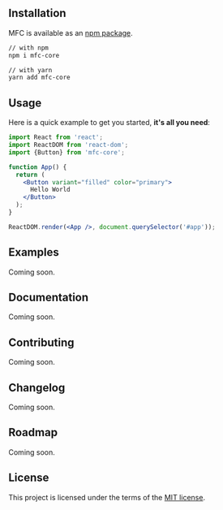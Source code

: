 ## Installation

MFC is available as an [npm package](https://www.npmjs.com/package/@mui/material).

```sh
// with npm
npm i mfc-core

// with yarn
yarn add mfc-core
```

## Usage

Here is a quick example to get you started, **it's all you need**:

```jsx
import React from 'react';
import ReactDOM from 'react-dom';
import {Button} from 'mfc-core';

function App() {
  return (
    <Button variant="filled" color="primary">
      Hello World
    </Button>
  );
}

ReactDOM.render(<App />, document.querySelector('#app'));
```

[comment]: <> ([![Edit Button]&#40;https://codesandbox.io/static/img/play-codesandbox.svg&#41;]&#40;&#41;)

## Examples

Coming soon.

## Documentation

Coming soon.

## Contributing

Coming soon.
## Changelog

Coming soon.
## Roadmap

Coming soon.
## License

This project is licensed under the terms of the
[MIT license](/LICENSE).
